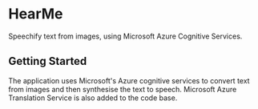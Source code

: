 # HearMe

Speechify text from images, using Microsoft Azure Cognitive Services.

## Getting Started

The application uses Microsoft's Azure cognitive services to convert text from images and then synthesise the text to speech. Microsoft Azure Translation Service is also added to the code base.
